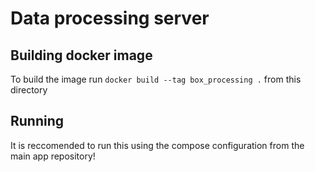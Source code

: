 # Data processing server

## Building docker image
To build the image run `docker build --tag box_processing .` from this directory

## Running
It is reccomended to run this using the compose configuration from the main app repository!
